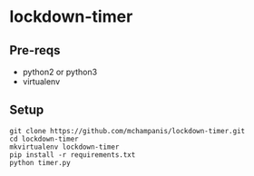 # lockdown-timer

## Pre-reqs

- python2 or python3
- virtualenv

## Setup

```
git clone https://github.com/mchampanis/lockdown-timer.git
cd lockdown-timer
mkvirtualenv lockdown-timer
pip install -r requirements.txt
python timer.py
```